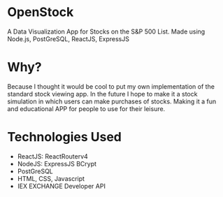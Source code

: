 # OpenStock
A Data Visualization App for Stocks on the S&P 500 List.
Made using Node.js, PostGreSQL, ReactJS, ExpressJS
# Why?
Because I thought it would be cool to put my own implementation of the standard stock viewing app.
In the future I hope to make it a stock simulation in which users can make purchases of stocks.
Making it a fun and educational APP for people to use for their leisure.
# Technologies Used
* ReactJS: ReactRouterv4
* NodeJS: ExpressJS BCrypt
* PostGreSQL
* HTML, CSS, Javascript
* IEX EXCHANGE Developer API

